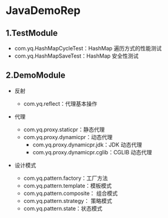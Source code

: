 # JavaDemoRep
## 1.TestModule

* com.yq.HashMapCycleTest：HashMap 遍历方式的性能测试
* com.yq.HashMapSaveTest：HashMap 安全性测试



## 2.DemoModule

* 反射
  * com.yq.reflect：代理基本操作

* 代理
  * com.yq.proxy.staticpr：静态代理
  * com.yq.proxy.dynamicpr：动态代理
    * com.yq.proxy.dynamicpr.jdk：JDK 动态代理
    * com.yq.proxy.dynamicpr.cglib：CGLIB 动态代理

* 设计模式
  * com.yq.pattern.factory：工厂方法
  * com.yq.pattern.template：模板模式
  * com.yq.pattern.composite： 组合模式
  * com.yq.pattern.strategy： 策略模式
  * com.yq.pattern.state：状态模式